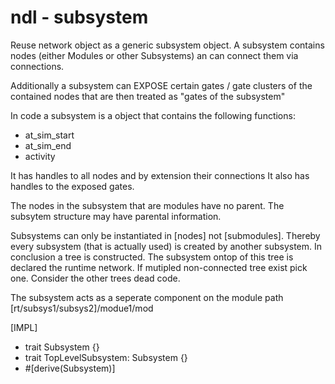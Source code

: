 # ndl - subsystem

Reuse network object as a generic subsystem object.
A subsystem contains nodes (either Modules or other Subsystems)
an can connect them via connections.

Additionally a subsystem can EXPOSE certain gates / gate clusters
of the contained nodes that are then treated as "gates of the subsystem"

In code a subsystem is a object that contains the following functions:

-   at_sim_start
-   at_sim_end
-   activity

It has handles to all nodes and by extension their connections
It also has handles to the exposed gates.

The nodes in the subsystem that are modules have no parent.
The subsytem structure may have parental information.

Subsystems can only be instantiated in [nodes] not [submodules].
Thereby every subsystem (that is actually used) is created by another subsystem.
In conclusion a tree is constructed. The subsystem ontop of this tree is declared
the runtime network. If mutipled non-connected tree exist pick one. Consider the other trees dead code.

The subsystem acts as a seperate component on the module path
[rt/subsys1/subsys2]/modue1/mod

[IMPL]

-   trait Subsystem {}
-   trait TopLevelSubsystem: Subsystem {}
-   #[derive(Subsystem)]
